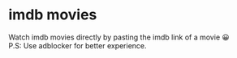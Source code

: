 # imdb movies

Watch imdb movies directly by pasting the imdb link of a movie 😀 <br>
P.S: Use adblocker for better experience.

